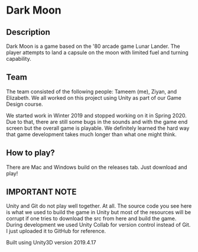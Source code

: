 # Dark Moon
## Description
Dark Moon is a game based on the '80 arcade game Lunar Lander. The player attempts to land a capsule on the moon with limited fuel and turning capability.
## Team
The team consisted of the following people: Tameem (me), Ziyan, and Elizabeth. We all worked on this project using Unity as part of our Game Design course.

We started work in Winter 2019 and stopped working on it in Spring 2020. Due to that, there are still some bugs in the sounds and with the game end screen but the overall game is playable. We definitely learned the hard way that game development takes much longer than what one might think.
## How to play?
There are Mac and Windows build on the releases tab. Just download and play!
## IMPORTANT NOTE
Unity and Git do not play well together. At all. The source code you see here is what we used to build the game in Unity but most of the resources will be corrupt if one tries to download the src from here and build the game. During development we used Unity Collab for version control instead of Git. I just uploaded it to GitHub for reference. 

Built using Unity3D version 2019.4.17
